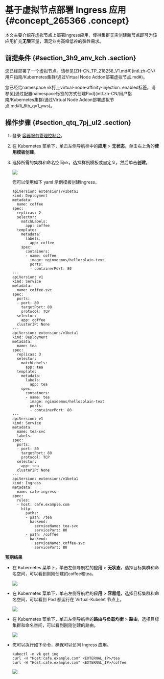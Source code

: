 # 基于虚拟节点部署 Ingress 应用 {#concept_265366 .concept}

本文主要介绍在虚拟节点上部署Ingress应用，使得集群无需创建新节点即可为该应用扩充**无限**容量，满足业务高峰低谷的弹性需求。

## 前提条件 {#section_3h9_anv_kch .section}

您已经部署了一个虚拟节点。请参见[ZH-CN\_TP\_218258\_V1.md\#](intl.zh-CN/用户指南/Kubernetes集群/通过Virtual Node Addon部署虚拟节点.md#)。

您已经给namespace vk打上virtual-node-affinity-injection: enabled标签。请参见[通过配置namespace标签的方式创建Pod](intl.zh-CN/用户指南/Kubernetes集群/通过Virtual Node Addon部署虚拟节点.md#li_8tb_qv1_yws)。

## 操作步骤 {#section_qtq_7pj_ul2 .section}

1.  登录 [容器服务管理控制台](https://cs.console.aliyun.com)。
2.  在 Kubernetes 菜单下，单击左侧导航栏中的**应用** \> **无状态**，单击右上角的**使用模板创建**。
3.  选择所需的集群和命名空间vk，选择样例模板或自定义，然后单击**创建**。

    ![](http://static-aliyun-doc.oss-cn-hangzhou.aliyuncs.com/assets/img/218949/155840227347324_zh-CN.png)

    您可以使用如下 yaml 示例模板创建Ingress。

    ``` {#codeblock_33x_yof_xw5}
    apiVersion: extensions/v1beta1
    kind: Deployment
    metadata:
      name: coffee
    spec:
      replicas: 2
      selector:
        matchLabels:
          app: coffee
      template:
        metadata:
          labels:
            app: coffee
        spec:
          containers:
          - name: coffee
            image: nginxdemos/hello:plain-text
            ports:
            - containerPort: 80
    ---
    apiVersion: v1
    kind: Service
    metadata:
      name: coffee-svc
    spec:
      ports:
      - port: 80
        targetPort: 80
        protocol: TCP
      selector:
        app: coffee
      clusterIP: None
    ---
    apiVersion: extensions/v1beta1
    kind: Deployment
    metadata:
      name: tea
    spec:
      replicas: 3
      selector:
        matchLabels:
          app: tea
      template:
        metadata:
          labels:
            app: tea
        spec:
          containers:
          - name: tea
            image: nginxdemos/hello:plain-text
            ports:
            - containerPort: 80
    ---
    apiVersion: v1
    kind: Service
    metadata:
      name: tea-svc
      labels:
    spec:
      ports:
      - port: 80
        targetPort: 80
        protocol: TCP
      selector:
        app: tea
      clusterIP: None
    ---
    apiVersion: extensions/v1beta1
    kind: Ingress
    metadata:
      name: cafe-ingress
    spec:
      rules:
      - host: cafe.example.com
        http:
          paths:
          - path: /tea
            backend:
              serviceName: tea-svc
              servicePort: 80
          - path: /coffee
            backend:
              serviceName: coffee-svc
              servicePort: 80
    ```


**预期结果**

-   在 Kubernetes 菜单下，单击左侧导航栏的**应用** \> **无状态**，选择目标集群和命名空间，可以看到刚刚创建的coffee和tea。

    ![](http://static-aliyun-doc.oss-cn-hangzhou.aliyuncs.com/assets/img/218949/155840227347325_zh-CN.png)

-   在 Kubernetes 菜单下，单击左侧导航栏的**应用** \> **容器组**，选择目标集群和命名空间，可以看到 Pod 都运行在 Virtual-Kubelet 节点上。

    ![](http://static-aliyun-doc.oss-cn-hangzhou.aliyuncs.com/assets/img/218949/155840227347329_zh-CN.png)

-   在 Kubernetes 菜单下，单击左侧导航栏的**路由与负载均衡** \> **路由**，选择目标集群和命名空间，可以看到刚刚创建的路由。

    ![](http://static-aliyun-doc.oss-cn-hangzhou.aliyuncs.com/assets/img/218949/155840227347330_zh-CN.png)

-   您可以执行如下命令，确保可以访问 Ingress 应用。

    ``` {#codeblock_4x2_07g_nuw}
    kubectl -n vk get ing
    curl -H "Host:cafe.example.com" <EXTERNAL_IP>/tea
    curl -H "Host:cafe.example.com" <EXTERNAL_IP>/coffee
    ```

    ![](http://static-aliyun-doc.oss-cn-hangzhou.aliyuncs.com/assets/img/218949/155840227347334_zh-CN.png)



